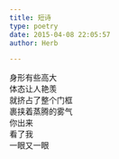 ```yaml
---  
title: 短诗  
type: poetry  
date: 2015-04-08 22:05:57  
author: Herb  

---  
```

身形有些高大  
体态让人艳羡  
就挤占了整个门框  
裹挟着蒸腾的雾气  
你出来  
看了我  
一眼又一眼